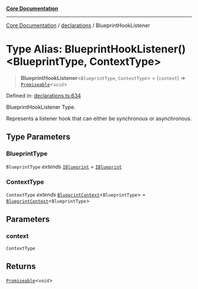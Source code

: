 [**Core Documentation**](../../README.md)

***

[Core Documentation](../../README.md) / [declarations](../README.md) / BlueprintHookListener

# Type Alias: BlueprintHookListener()\<BlueprintType, ContextType\>

> **BlueprintHookListener**\<`BlueprintType`, `ContextType`\> = (`context`) => [`Promiseable`](Promiseable.md)\<`void`\>

Defined in: [declarations.ts:634](https://github.com/stonemjs/core/blob/e2200da501349da1fec304d821c002bb6d055b61/src/declarations.ts#L634)

BlueprintHookListener Type.

Represents a listener hook that can either be synchronous or asynchronous.

## Type Parameters

### BlueprintType

`BlueprintType` *extends* [`IBlueprint`](IBlueprint.md) = [`IBlueprint`](IBlueprint.md)

### ContextType

`ContextType` *extends* [`BlueprintContext`](../interfaces/BlueprintContext.md)\<`BlueprintType`\> = [`BlueprintContext`](../interfaces/BlueprintContext.md)\<`BlueprintType`\>

## Parameters

### context

`ContextType`

## Returns

[`Promiseable`](Promiseable.md)\<`void`\>
